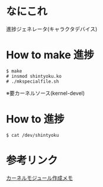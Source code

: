# なにこれ
進捗ジェネレータ(キャラクタデバイス)

# How to make 進捗
```
$ make
# insmod shintyoku.ko
# ./mkspecialfile.sh
```
※要カーネルソース(kernel-devel)

# How to 進捗
```
$ cat /dev/shintyoku
```

# 参考リンク
[カーネルモジュール作成メモ](http://www.hakodate-ct.ac.jp/~tokai/tokai/research/kmod.html#cdev)
